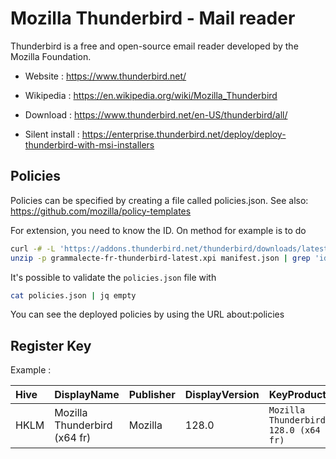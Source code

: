 # Mozilla Thunderbird - Mail reader

Thunderbird is a free and open-source email reader developed by the Mozilla Foundation.

* Website : https://www.thunderbird.net/
* Wikipedia : https://en.wikipedia.org/wiki/Mozilla_Thunderbird

* Download : https://www.thunderbird.net/en-US/thunderbird/all/
* Silent install : https://enterprise.thunderbird.net/deploy/deploy-thunderbird-with-msi-installers


## Policies

Policies can be specified by creating a file called policies.json.
See also: https://github.com/mozilla/policy-templates

For extension, you need to know the ID.
On method for example is to do
```bash
curl -# -L 'https://addons.thunderbird.net/thunderbird/downloads/latest/grammalecte-fr-thunderbird/latest.xpi' -o grammalecte-fr-thunderbird-latest.xpi
unzip -p grammalecte-fr-thunderbird-latest.xpi manifest.json | grep 'id.:' ; rm grammalecte-fr-thunderbird-latest.xpi
```
It's possible to validate the `policies.json` file with
```bash
cat policies.json | jq empty
```

You can see the deployed policies by using the URL about:policies


## Register Key

Example :

 | Hive | DisplayName | Publisher | DisplayVersion | KeyProduct | UninstallExe |
 |:---- |:----------- |:--------- |:-------------- |:---------- |:------------ |
 | HKLM | Mozilla Thunderbird (x64 fr) | Mozilla | 128.0 | `Mozilla Thunderbird 128.0 (x64 fr)` | `"C:\Program Files\Mozilla Thunderbird\uninstall\helper.exe"` |
